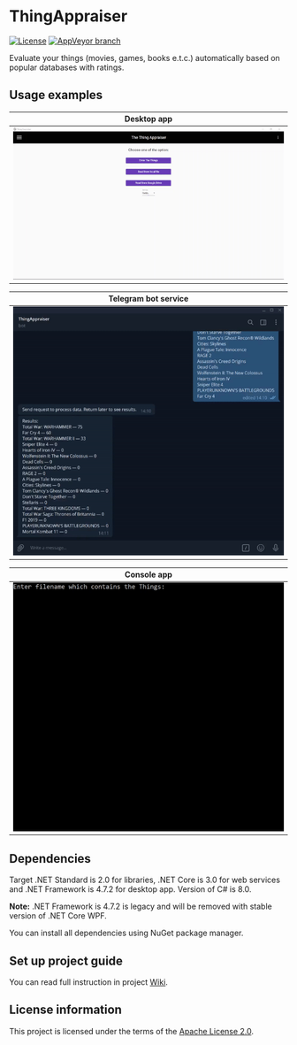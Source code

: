 # ThingAppraiser

[![License](https://img.shields.io/hexpm/l/plug.svg)](https://github.com/Vasar007/ThingAppraiser/blob/master/LICENSE)
[![AppVeyor branch](https://img.shields.io/appveyor/ci/Vasar007/ThingAppraiser/master.svg)](https://ci.appveyor.com/project/Vasar007/thingappraiser)

Evaluate your things (movies, games, books e.t.c.) automatically based on popular databases with ratings.

## Usage examples

| Desktop app                                                                                     |
|-------------------------------------------------------------------------------------------------|
| ![Example of usage desktop app](Media/desktop_example.gif "Usage desktop app")                  |

| Telegram bot service                                                                            |
|-------------------------------------------------------------------------------------------------|
| ![Example of usage telegram bot service](Media/telegram_example.gif "Usage telegram bot service")|

| Console app                                                                                     |
|-------------------------------------------------------------------------------------------------|
| ![Example of usage console app](Media/console_example.gif "Usage console app")                  |

## Dependencies

Target .NET Standard is 2.0 for libraries, .NET Core is 3.0 for web services and .NET Framework is 4.7.2 for desktop app. Version of C# is 8.0.

**Note:** .NET Framework is 4.7.2 is legacy and will be removed with stable version of .NET Core WPF.

You can install all dependencies using NuGet package manager.

## Set up project guide

You can read full instruction in project [Wiki](https://github.com/Vasar007/ThingAppraiser/wiki/Set-up-project).

## License information

This project is licensed under the terms of the [Apache License 2.0](LICENSE).
